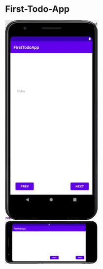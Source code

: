# First-Todo-App
<img src="images/verticalview.JPG" width="300" />
<img src="images/horizontalview.JPG" width="300" />

